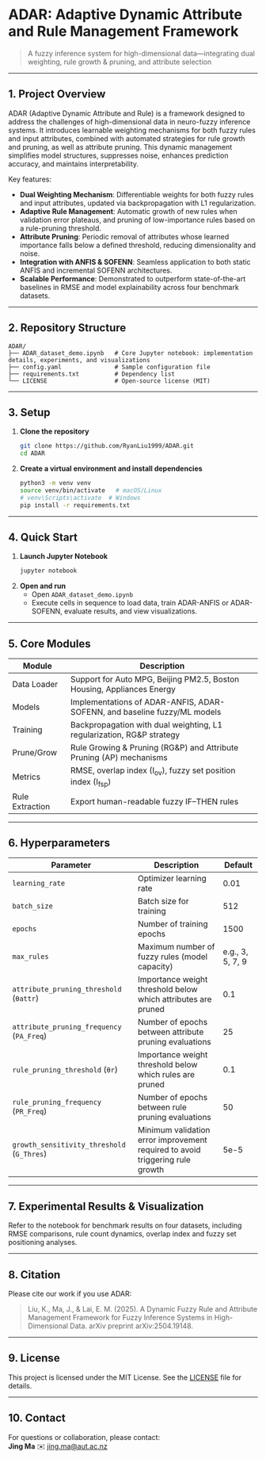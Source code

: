 # ADAR: Adaptive Dynamic Attribute and Rule Management Framework

> A fuzzy inference system for high-dimensional data—integrating dual weighting, rule growth & pruning, and attribute selection

---

## 1. Project Overview

ADAR (Adaptive Dynamic Attribute and Rule) is a framework designed to address the challenges of high-dimensional data in neuro-fuzzy inference systems. It introduces learnable weighting mechanisms for both fuzzy rules and input attributes, combined with automated strategies for rule growth and pruning, as well as attribute pruning. This dynamic management simplifies model structures, suppresses noise, enhances prediction accuracy, and maintains interpretability.

Key features:
- **Dual Weighting Mechanism**: Differentiable weights for both fuzzy rules and input attributes, updated via backpropagation with L1 regularization.
- **Adaptive Rule Management**: Automatic growth of new rules when validation error plateaus, and pruning of low-importance rules based on a rule-pruning threshold.
- **Attribute Pruning**: Periodic removal of attributes whose learned importance falls below a defined threshold, reducing dimensionality and noise.
- **Integration with ANFIS & SOFENN**: Seamless application to both static ANFIS and incremental SOFENN architectures.
- **Scalable Performance**: Demonstrated to outperform state-of-the-art baselines in RMSE and model explainability across four benchmark datasets.

---

## 2. Repository Structure

```
ADAR/
├── ADAR_dataset_demo.ipynb   # Core Jupyter notebook: implementation details, experiments, and visualizations
├── config.yaml               # Sample configuration file
├── requirements.txt          # Dependency list
└── LICENSE                   # Open-source license (MIT)
```

---

## 3. Setup

1. **Clone the repository**  
   ```bash
   git clone https://github.com/RyanLiu1999/ADAR.git
   cd ADAR
   ```

2. **Create a virtual environment and install dependencies**  
   ```bash
   python3 -m venv venv
   source venv/bin/activate   # macOS/Linux
   # venv\Scripts\activate  # Windows
   pip install -r requirements.txt
   ```

---

## 4. Quick Start

1. **Launch Jupyter Notebook**  
   ```bash
   jupyter notebook
   ```
2. **Open and run**  
   - Open `ADAR_dataset_demo.ipynb`  
   - Execute cells in sequence to load data, train ADAR-ANFIS or ADAR-SOFENN, evaluate results, and view visualizations.

---

## 5. Core Modules

| Module               | Description                                                               |
|----------------------|---------------------------------------------------------------------------|
| Data Loader          | Support for Auto MPG, Beijing PM2.5, Boston Housing, Appliances Energy    |
| Models               | Implementations of ADAR-ANFIS, ADAR-SOFENN, and baseline fuzzy/ML models |
| Training             | Backpropagation with dual weighting, L1 regularization, RG&P strategy     |
| Prune/Grow           | Rule Growing & Pruning (RG&P) and Attribute Pruning (AP) mechanisms       |
| Metrics              | RMSE, overlap index (I<sub>ov</sub>), fuzzy set position index (I<sub>fsp</sub>) |
| Rule Extraction      | Export human-readable fuzzy IF–THEN rules                                 |

---

## 6. Hyperparameters

| Parameter                                           | Description                                                                                  | Default                |
|-----------------------------------------------------|----------------------------------------------------------------------------------------------|------------------------|
| `learning_rate`                                     | Optimizer learning rate                                                                      | 0.01                   |
| `batch_size`                                        | Batch size for training                                                                      | 512                    |
| `epochs`                                            | Number of training epochs                                                                    | 1500                   |
| `max_rules`                                         | Maximum number of fuzzy rules (model capacity)                                               | e.g., 3, 5, 7, 9       |
| `attribute_pruning_threshold` (`θattr`)             | Importance weight threshold below which attributes are pruned                                 | 0.1                    |
| `attribute_pruning_frequency` (`PA_Freq`)           | Number of epochs between attribute pruning evaluations                                        | 25                     |
| `rule_pruning_threshold` (`θr`)                     | Importance weight threshold below which rules are pruned                                      | 0.1                    |
| `rule_pruning_frequency` (`PR_Freq`)                | Number of epochs between rule pruning evaluations                                             | 50                     |
| `growth_sensitivity_threshold` (`G_Thres`)          | Minimum validation error improvement required to avoid triggering rule growth                  | 5e-5                   |

---

## 7. Experimental Results & Visualization

Refer to the notebook for benchmark results on four datasets, including RMSE comparisons, rule count dynamics, overlap index and fuzzy set positioning analyses.

---

## 8. Citation

Please cite our work if you use ADAR:

>Liu, K., Ma, J., & Lai, E. M. (2025). A Dynamic Fuzzy Rule and Attribute Management Framework for Fuzzy Inference Systems in High-Dimensional Data. arXiv preprint arXiv:2504.19148.
---

## 9. License

This project is licensed under the MIT License. See the [LICENSE](LICENSE) file for details.

---

## 10. Contact

For questions or collaboration, please contact:  
**Jing Ma** ✉️ jing.ma@aut.ac.nz
